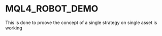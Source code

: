 # MQL4_ROBOT_DEMO
This is done to proove the concept of a single strategy on single asset is working
